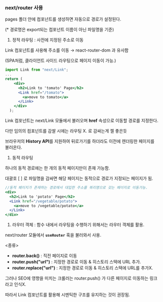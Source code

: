 ### next/router 사용

pages 폴더 안에 컴포넌트를 생성하면 자동으로 경로가 설정된다.

(\* 경로명은 export되는 컴포넌트 이름이 아닌 파일명을 기준)

1. 정적 라우팅 : 사전에 지정된 주소로 이동

Link 컴포넌트를 사용해 주소를 이동 → react-router-dom 과 유사함

(SPA처럼, 클라이언트 사이드 라우팅으로 페이지 이동이 가능.)

```jsx
import Link from "next/Link";
...
return (
    <div>
      <h2>Link to 'tomato' Page</h2>
      <Link href="/tomato">
        <a>move to tomato</a>
      </Link>
    </div>
  );
```

Link 컴포넌트는 next/Link 모듈에서 불러오며 **href** 속성으로 이동할 경로를 지정한다.

다만 임의의 컴포넌트를 감쌀 시에는 라우팅 X. <a>로 감싸는게 젤 좋은듯

브라우저의 **History API**를 지원하여 뒤로가기를 하더라도 이전에 렌더링한 페이지를 불러온다.

1. 동적 라우팅

하나의 동적 경로에는 한 개의 동적 페이지만이 존재 가능함.

대괄호 [ ] 로 파일명을 감싸면 해당 페이지는 동적으로 경로가 지정되는 페이지가 됨.

```jsx
//동적 페이지가 존재하는 경로에서 대입한 주소를 쿼리명으로 갖는 페이지로 이동가능.
<div>
  <h2>Link to 'potato' Page</h2>
  <Link href="/vegetable/potato">
    <a>move to /vegetable/potato</a>
  </Link>
</div>
```

1. 라우터 객체 : 함수 내에서 라우팅을 수행하기 위해서는 라우터 객체를 활용.

next/router 모듈에서 **`useRouter`** 훅을 불러와서 사용.

<종류>

- **router.back()** : 직전 페이지로 이동
- **router.push("url")** : 지정한 경로로 이동 & 히스토리 스택에 URL 추가.
- **router.replace("url")** : 지정한 경로로 이동 & 히스토리 스택에 URL를 추가X.

그러나 SEO에 영향을 미치는 크롤러는 router.push() 가 다른 페이지로 이동하는 링크라고 인식X.

따라서 Link 컴포넌트를 활용해 시멘틱한 구조를 유지하는 것이 권장됨.
